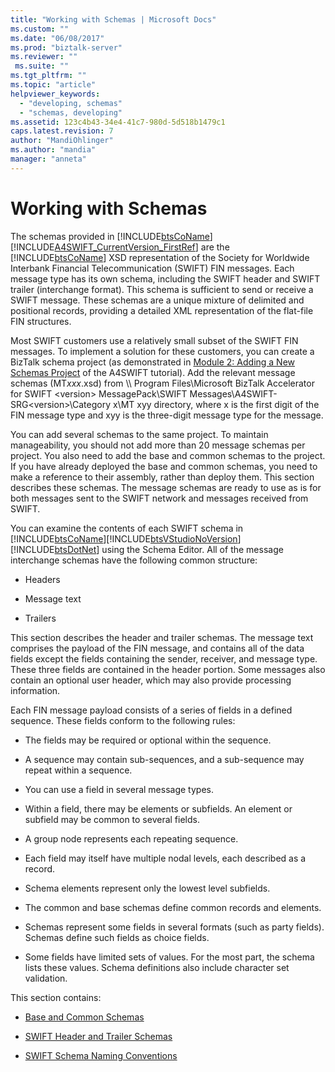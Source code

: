 ```yaml
---
title: "Working with Schemas | Microsoft Docs"
ms.custom: ""
ms.date: "06/08/2017"
ms.prod: "biztalk-server"
ms.reviewer: ""
 ms.suite: ""
ms.tgt_pltfrm: ""
ms.topic: "article"
helpviewer_keywords: 
  - "developing, schemas"
  - "schemas, developing"
ms.assetid: 123c4b43-34e4-41c7-980d-5d518b1479c1
caps.latest.revision: 7
author: "MandiOhlinger"
ms.author: "mandia"
manager: "anneta"
---
```

# Working with Schemas
The schemas provided in [!INCLUDE[btsCoName](../../includes/btsconame-md.md)][!INCLUDE[A4SWIFT_CurrentVersion_FirstRef](../../includes/a4swift-currentversion-firstref-md.md)] are the [!INCLUDE[btsCoName](../../includes/btsconame-md.md)] XSD representation of the Society for Worldwide Interbank Financial Telecommunication (SWIFT) FIN messages. Each message type has its own schema, including the SWIFT header and SWIFT trailer (interchange format). This schema is sufficient to send or receive a SWIFT message. These schemas are a unique mixture of delimited and positional records, providing a detailed XML representation of the flat-file FIN structures.  
  
 Most SWIFT customers use a relatively small subset of the SWIFT FIN messages. To implement a solution for these customers, you can create a BizTalk schema project (as demonstrated in [Module 2: Adding a New Schemas Project](../../adapters-and-accelerators/accelerator-swift/module-2-adding-a-new-schemas-project.md) of the A4SWIFT tutorial). Add the relevant message schemas (MT*xxx*.xsd) from \\\ Program Files\Microsoft BizTalk Accelerator for SWIFT \<version> MessagePack\SWIFT Messages\A4SWIFT-SRG\<version>\Category x\MT xyy directory, where x is the first digit of the FIN message type and xyy is the three-digit message type for the message.  
  
 You can add several schemas to the same project. To maintain manageability, you should not add more than 20 message schemas per project. You also need to add the base and common schemas to the project. If you have already deployed the base and common schemas, you need to make a reference to their assembly, rather than deploy them. This section describes these schemas. The message schemas are ready to use as is for both messages sent to the SWIFT network and messages received from SWIFT.  
  
 You can examine the contents of each SWIFT schema in [!INCLUDE[btsCoName](../../includes/btsconame-md.md)][!INCLUDE[btsVStudioNoVersion](../../includes/btsvstudionoversion-md.md)][!INCLUDE[btsDotNet](../../includes/btsdotnet-md.md)] using the Schema Editor. All of the message interchange schemas have the following common structure:  
  
-   Headers  
  
-   Message text  
  
-   Trailers  
  
 This section describes the header and trailer schemas. The message text comprises the payload of the FIN message, and contains all of the data fields except the fields containing the sender, receiver, and message type. These three fields are contained in the header portion. Some messages also contain an optional user header, which may also provide processing information.  
  
 Each FIN message payload consists of a series of fields in a defined sequence. These fields conform to the following rules:  
  
-   The fields may be required or optional within the sequence.  
  
-   A sequence may contain sub-sequences, and a sub-sequence may repeat within a sequence.  
  
-   You can use a field in several message types.  
  
-   Within a field, there may be elements or subfields. An element or subfield may be common to several fields.  
  
-   A group node represents each repeating sequence.  
  
-   Each field may itself have multiple nodal levels, each described as a record.  
  
-   Schema elements represent only the lowest level subfields.  
  
-   The common and base schemas define common records and elements.  
  
-   Schemas represent some fields in several formats (such as party fields). Schemas define such fields as choice fields.  
  
-   Some fields have limited sets of values. For the most part, the schema lists these values. Schema definitions also include character set validation.  
  
 This section contains:  
  
-   [Base and Common Schemas](../../adapters-and-accelerators/accelerator-swift/base-and-common-schemas.md)  
  
-   [SWIFT Header and Trailer Schemas](../../adapters-and-accelerators/accelerator-swift/swift-header-and-trailer-schemas.md)  
  
-   [SWIFT Schema Naming Conventions](../../adapters-and-accelerators/accelerator-swift/swift-schema-naming-conventions.md)